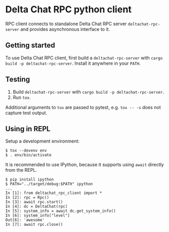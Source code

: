 # Delta Chat RPC python client

RPC client connects to standalone Delta Chat RPC server `deltachat-rpc-server`
and provides asynchronous interface to it.

## Getting started

To use Delta Chat RPC client, first build a `deltachat-rpc-server` with `cargo build -p deltachat-rpc-server`.
Install it anywhere in your `PATH`.

## Testing

1. Build `deltachat-rpc-server` with `cargo build -p deltachat-rpc-server`.
2. Run `tox`.

Additional arguments to `tox` are passed to pytest, e.g. `tox -- -s` does not capture test output.

## Using in REPL

Setup a development environment:
```
$ tox --devenv env
$ . env/bin/activate
```

It is recommended to use IPython, because it supports using `await` directly
from the REPL.

```
$ pip install ipython
$ PATH="../target/debug:$PATH" ipython
...
In [1]: from deltachat_rpc_client import *
In [2]: rpc = Rpc()
In [3]: await rpc.start()
In [4]: dc = DeltaChat(rpc)
In [5]: system_info = await dc.get_system_info()
In [6]: system_info["level"]
Out[6]: 'awesome'
In [7]: await rpc.close()
```
